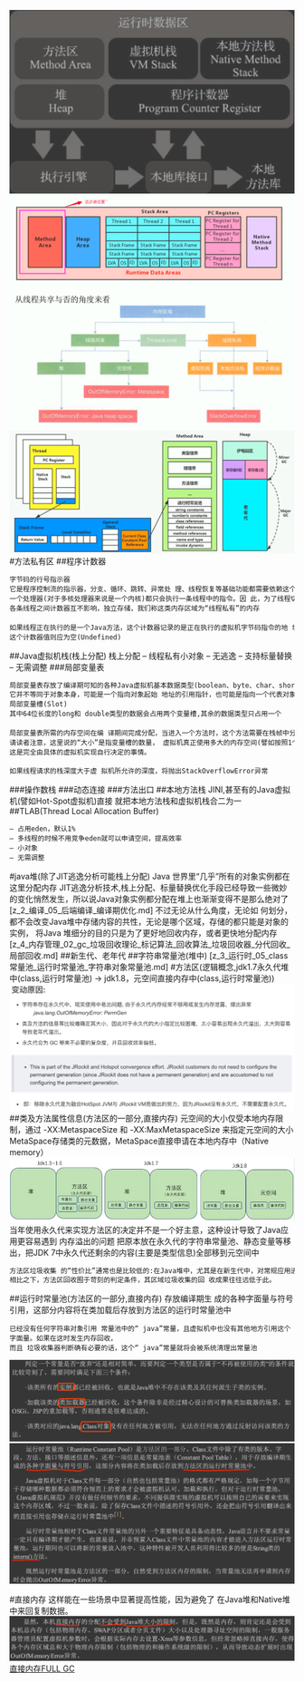 ![](.z_4_内存管理_00_分代内存管理_分块内存管理_方法区管理_直接内存管理_images/66943bdd.png)
![](.z_4_内存管理_00_分代内存_分块内存_方法区_直接内存_images/50c82181.png)
![](.z_4_内存管理_00_分代内存_分块内存_方法区_直接内存_images/1d609b04.png)
![](.z_4_内存管理_00_分代内存_分块内存_方法区_直接内存_images/c7237b3e.png)
[](https://www.cnblogs.com/blknemo/p/13296007.html)
#方法私有区
##程序计数器
```asp
字节码的行号指示器
它是程序控制流的指示器，分支、循环、跳转、异常处 理、线程恢复等基础功能都需要依赖这个计数器来完成
一个处理器(对于多核处理器来说是一个内核)都只会执行一条线程中的指令。因 此，为了线程切换后能恢复到正确的执行位置，每条线程都需要有一个独立的程序计数器，
各条线程之间计数器互不影响，独立存储，我们称这类内存区域为“线程私有”的内存

如果线程正在执行的是一个Java方法，这个计数器记录的是正在执行的虚拟机字节码指令的地 址;如果正在执行的是本地(N at ive)方法，
这个计数器值则应为空(Undefined)
```
##Java虚拟机栈(栈上分配)
栈上分配
– 线程私有小对象 – 无逃逸
– 支持标量替换
– 无需调整
###局部变量表
```asp
局部变量表存放了编译期可知的各种Java虚拟机基本数据类型(boolean、byte、char、short、int、 float、long、double)、对象引用(reference类型，
它并不等同于对象本身，可能是一个指向对象起始 地址的引用指针，也可能是指向一个代表对象的句柄或者其他与此对象相关的位置)和returnAddress 类型(指向了一条字节码指令的地址)
局部变量槽(Slot)
其中64位长度的long和 double类型的数据会占用两个变量槽,其余的数据类型只占用一个

局部变量表所需的内存空间在编 译期间完成分配，当进入一个方法时，这个方法需要在栈帧中分配多大的局部变量空间是完全确定 的，在方法运行期间不会改变局部变量表的大小。
请读者注意，这里说的“大小”是指变量槽的数量， 虚拟机真正使用多大的内存空间(譬如按照1个变量槽占用32个比特、64个比特，或者更多)来实现一 个变量槽，
这是完全由具体的虚拟机实现自行决定的事情。

如果线程请求的栈深度大于虚 拟机所允许的深度，将抛出StackOverflowError异常
```
###操作数栈
###动态连接
###方法出口
##本地方法栈
JINI,甚至有的Java虚拟机(譬如Hot-Spot虚拟机)直接 就把本地方法栈和虚拟机栈合二为一
##TLAB(Thread Local Allocation Buffer)
```asp
– 占用eden，默认1%
– 多线程的时候不用竞争eden就可以申请空间，提高效率 
– 小对象
– 无需调整
```
#java堆(除了JIT逃逸分析可能栈上分配)
Java 世界里“几乎”所有的对象实例都在这里分配内存
JIT逃逸分析技术,栈上分配、标量替换优化手段已经导致一些微妙 的变化悄然发生，所以说Java对象实例都分配在堆上也渐渐变得不是那么绝对了
[z_2_编译_05_后端编译_编译期优化.md]
不过无论从什么角度，无论如 何划分，都不会改变Java堆中存储内容的共性，无论是哪个区域，存储的都只能是对象的实例，
将Java 堆细分的目的只是为了更好地回收内存，或者更快地分配内存
[z_4_内存管理_02_gc_垃圾回收理论_标记算法_回收算法_垃圾回收器_分代回收_局部回收.md]
##新生代、老年代
##字符串常量池(堆中)
[z_3_运行时_05_class常量池_运行时常量池_字符串对象常量池.md]
#方法区(逻辑概念,jdk1.7永久代堆中(class,运行时常量池) -> jdk1.8，元空间直接内存中(class,运行时常量池))
![](.z_4_内存管理_00_分代内存管理_分块内存管理_方法区管理_直接内存管理_images/a8479e6d.png)
##类及方法属性信息(方法区的一部分,直接内存)
元空间的大小仅受本地内存限制，通过 -XX:MetaspaceSize 和 -XX:MaxMetaspaceSize 来指定元空间的大小
MetaSpace存储类的元数据，MetaSpace直接申请在本地内存中（Native memory）
![](.z_4_内存管理_00_分代内存管理_分块内存管理_方法区管理_直接内存管理_images/3ee863fe.png)
当年使用永久代来实现方法区的决定并不是一个好主意，这种设计导致了Java应用更容易遇到 内存溢出的问题
把原本放在永久代的字符串常量池、静态变量等移出，把JDK 7中永久代还剩余的内容(主要是类型信息)全部移到元空间中
```asp
方法区垃圾收集 的“性价比”通常也是比较低的:在Java堆中，尤其是在新生代中，对常规应用进行一次垃圾收集通常 可以回收70%至99%的内存空间，
相比之下，方法区回收囿于苛刻的判定条件，其区域垃圾收集的回 收成果往往远低于此。
```
##运行时常量池(方法区的一部分,直接内存)
存放编译期生 成的各种字面量与符号引用，这部分内容将在类加载后存放到方法区的运行时常量池中
```
已经没有任何字符串对象引用 常量池中的“ java”常量，且虚拟机中也没有其他地方引用这个字面量。如果在这时发生内存回收，
而且 垃圾收集器判断确有必要的话，这个“ java”常量就将会被系统清理出常量池
```
![](.z_4_内存管理_02_分代内存管理_分块内存管理_方法区管理_直接内存管理_images/b197959e.png)
![](.z_4_内存管理_00_分代内存管理_分块内存管理_方法区管理_直接内存管理_images/d6b7e6ba.png)

#直接内存
这样能在一些场景中显著提高性能，因为避免了 在Java堆和Native堆中来回复制数据。
![](.z_4_内存管理_00_分代内存管理_分块内存管理_方法区管理_直接内存管理_images/3cbbad1c.png)
[直接内存FULL GC](https://blog.csdn.net/weixin_45505313/article/details/105310477)
